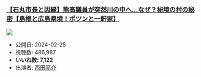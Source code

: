 ### [【石丸市長と因縁】熊高議員が突然川の中へ…なぜ？秘境の村の秘密【島根と広島県境！ポツンと一軒家】](https://www.youtube.com/watch?v=cOarpsul3CU)
[![](https://img.youtube.com/vi/cOarpsul3CU/sddefault.jpg)](https://www.youtube.com/watch?v=cOarpsul3CU)
-   公開日: 2024-02-25
-   視聴数: 486,987
-   **いいね数: 7,122**
-   出演者: [西田亮介](/rehacq_fan/people/西田亮介 "wikilink")

